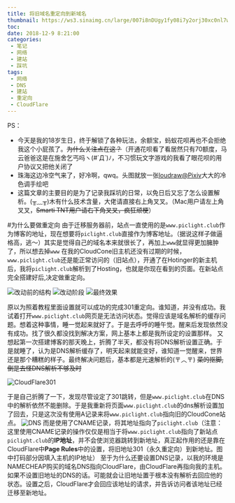 ```yaml
---
title: 将旧域名重定向到新域名
thumbnail: https://ws3.sinaimg.cn/large/007i8nDUgy1fy08i7y2orj30xc0nl7wh.jpg
toc: 
date: 2018-12-9 8:21:00
categories:
 - 笔记
 - 网络
 - 建站
 - 踩坑
tags:
 - 网络
 - DNS
 - 建站
 - 重定向
 - CloudFlare
---
```

PS：
 - 今天是我的18岁生日，终于解锁了各种玩法，余额宝，蚂蚁花呗再也不会拒绝我这个小屁孩了。~~为什么关注点在这？~~（开通花呗看了看居然只有70额度，马云爸爸这是在施舍乞丐吗ヽ(#`Д´)ﾉ，不习惯玩文字游戏的我看了眼花呗的用户协议又把他关闭了
 - 珠海这边冷空气来了，好冷啊，qwq。头图就放一张[loudraw@Pixiv](https://www.pixiv.net/member.php?id=772547)大大的冷色调手绘吧
 - 这篇文章的主要目的是为了记录我踩坑的日常，以免日后又忘了怎么设置解析。(╥﹏╥)木有什么技术含量，大佬请直接右上角叉叉。（Mac用户请左上角叉叉，~~Smarti TNT用户请右下角叉叉，疯狂顽梗~~）
<!--more-->
#为什么要做重定向
由于迁移服务器前，站点一直使用的是`www.piclight.club`作为博客的地址，现在想要将`piclight.club`直接作为博客地址。（据说这样子做逼格高，逃～）其实是觉得自己的域名本来就很长了，再加上`www`就显得更加臃肿了，所以想去掉`www` 在我的CloudCone旧主机还没有过期的时候，`www.piclight.club`还是能正常访问的（旧站点），开通了在Hotinger的新主机后，我将`piclight.club`解析到了Hosting，也就是你现在看到的页面。在新站点完全搭建好后,决定做重定向。

![改动前的结构](https://wx2.sinaimg.cn/large/007i8nDUgy1fxzqdcqq9wj30qx0ijmxm.jpg)
![改动阶段](https://ws2.sinaimg.cn/large/007i8nDUgy1fxzqws5352j30r30ic3z8.jpg)
![最终效果](https://ws4.sinaimg.cn/large/007i8nDUgy1fxzqx5nppsj30qx0i7dgj.jpg)

原以为照着教程里面设置就可以成功的完成301重定向。谁知道，并没有成功。我试着打开`www.piclight.club`网页是无法访问状态。觉得应该是域名解析的缓存问题。想着这种事情，睡一觉起来就好了。于是去呼呼的睡午觉。醒来后发现依然没有成功。找了很久都没找到解决方案，网上基本上都是我所设定的设置那样。
又想起第一次搭建博客的那天晚上，折腾了半天，都没有将DNS解析设置正确。于是就睡了，认为是DNS解析缓存了，明天起来就能变好，谁知道一觉醒来，世界还是那个糟糕的样子。最终解决问题后，基本都是光速解析的(〒︿〒)  ~~菜的抠脚,倒是去怪DNS解析不够及时~~

![CloudFlare301](https://wx3.sinaimg.cn/large/007i8nDUgy1fxzr5crsa7j30xi0gd41p.jpg)

于是自己折腾了一下，发现尽管设定了301跳转，但是`www.piclight.club`在DNS中的解析依然不能删除。于是我重新将页面`www.piclight.club`的dns解析设置加了回去，只是这次没有使用A记录来将`www.piclight.club`指向旧的CloudCone站点。
![DNS](https://ws3.sinaimg.cn/large/007i8nDUgy1fxzrmkc5otj30xn0gaads.jpg)
而是使用了CNAME记录，将其地址指向了`piclight.club`（注意：这里使用CNAME记录的操作仅仅是相当于将`www.piclight.club`指向了新站点`piclight.club`的**IP地址**，并不会使浏览器跳转到新地址，真正起作用的还是靠在CloudFlare中**Page Rules**中的设置，将旧地址301（永久重定向）到新地址。图中打码部分因填入主机的IP地址）
至于为什么还要设置DNS记录，以我的环境是NAMECHEAP购买的域名DNS指向CloudFlare，由CloudFlare再指向我的主机。如果不设置旧地址的DNS的话。可能就会让旧地址置于根本没有解析去回应他的状态。设置之后，CloudFlare才会回应该地址的请求，并告诉访问者该地址已经迁移至新地址。
